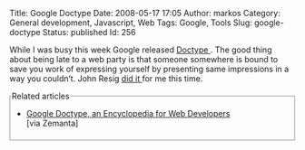 Title: Google Doctype
Date: 2008-05-17 17:05
Author: markos
Category: General development, Javascript, Web
Tags: Google, Tools
Slug: google-doctype
Status: published
Id: 256

<div>
 <p>
  While I was busy this week Google released
  <a href="http://code.google.com/doctype/" title="Link to Google Doctype website">
   Doctype
  </a>
  . The good thing about being late to a web party is that someone somewhere is bound to save you work of expressing yourself by presenting same impressions in a way you couldn’t. John Resig
  <a href="http://ejohn.org/blog/google-doctype/">
   did it
  </a>
  for me this time.
 </p>
 <fieldset class="zemanta-related" style="margin: 0.5em 0pt 1em; padding: 0pt;">
  <legend class="zemanta-title">
   Related articles
  </legend>
  <ul class="zemanta-article-ul" style="margin: 1em 0pt 1.5em; padding: 0pt;">
   <li class="zemanta-article" style="margin: 0.5em 2em;">
    <a href="http://googlesystem.blogspot.com/2008/05/google-doctype-encyclopedia-for-web.html" target="_blank" title="Open in new window">
     Google Doctype, an Encyclopedia for Web Developers
    </a>
    [via Zemanta]
   </li>
  </ul>
 </fieldset>
 <div id="zemanta-pixie" style="margin: 5px 0pt; width: 100%;">
  <a href="http://www.zemanta.com/" id="zemanta-pixie-a" title="Zemified by Zemanta">
   <img alt="" id="zemanta-pixie-img" src="http://img.zemanta.com/pixie.png?x-id=fc53c40f-b4c6-4225-b5ad-83fd86e14e94" style="border: medium none; float: right;"/>
  </a>
 </div>
</div>
